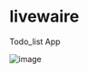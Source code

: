 # livewaire
Todo_list App

![image](https://github.com/user-attachments/assets/0a0a7e86-0bd7-4cad-8106-7a5af2c6cecc)

